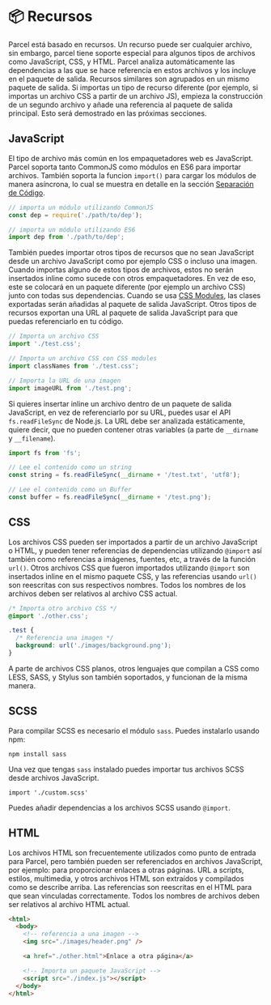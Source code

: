 # 📦 Recursos

Parcel está basado en recursos. Un recurso puede ser cualquier archivo, sin embargo, parcel tiene soporte especial para algunos tipos de archivos como JavaScript, CSS, y HTML. Parcel analiza automáticamente las dependencias a las que se hace referencia en estos archivos y los incluye en el paquete de salida. Recursos similares son agrupados en un mismo paquete de salida. Si importas un tipo de recurso diferente (por ejemplo, si importas un archivo CSS a partir de un archivo JS), empieza la construcción de un segundo archivo y añade una referencia al paquete de salida principal. Esto será demostrado en las próximas secciones.

## JavaScript

El tipo de archivo más común en los empaquetadores web es JavaScript. Parcel soporta tanto CommonJS como módulos en ES6 para importar archivos. También soporta la funcion `import()` para cargar los módulos de manera asíncrona, lo cual se muestra en detalle en la sección [Separación de Código](code_splitting.html).

```javascript
// importa un módulo utilizando CommonJS
const dep = require('./path/to/dep');

// importa un módulo utilizando ES6
import dep from './path/to/dep';
```

También puedes importar otros tipos de recursos que no sean JavaScript desde un archivo JavaScript como por ejemplo CSS o incluso una imagen. Cuando importas alguno de estos tipos de archivos, estos no serán insertados inline como sucede con otros empaquetadores. En vez de eso, este se colocará en un paquete diferente (por ejemplo un archivo CSS) junto con todas sus dependencias. Cuando se usa [CSS Modules](https://github.com/css-modules/css-modules), las clases exportadas serán añadidas al paquete de salida JavaScript. Otros tipos de recursos exportan una URL al paquete de salida JavaScript para que puedas referenciarlo en tu código.

```javascript
// Importa un archivo CSS
import './test.css';

// Importa un archivo CSS con CSS modules
import classNames from './test.css';

// Importa la URL de una imagen
import imageURL from './test.png';
```

Si quieres insertar inline un archivo dentro de un paquete de salida JavaScript, en vez de referenciarlo por su URL, puedes usar el API `fs.readFileSync` de Node.js. La URL debe ser analizada estáticamente, quiere decir, que no pueden contener otras variables (a parte de `__dirname` y `__filename`).

```javascript
import fs from 'fs';

// Lee el contenido como un string
const string = fs.readFileSync(__dirname + '/test.txt', 'utf8');

// Lee el contenido como un Buffer
const buffer = fs.readFileSync(__dirname + '/test.png');
```

## CSS

Los archivos CSS pueden ser importados a partir de un archivo JavaScript o HTML, y pueden tener referencias de dependencias utilizando `@import` así también como referencias a imágenes, fuentes, etc, a través de la función `url()`. Otros archivos CSS que fueron importados utilizando `@import` son insertados inline en el mismo paquete CSS, y las referencias usando `url()` son reescritas con sus respectivos nombres. Todos los nombres de los archivos deben ser relativos al archivo CSS actual.

```css
/* Importa otro archivo CSS */
@import './other.css';

.test {
  /* Referencia una imagen */
  background: url('./images/background.png');
}
```

A parte de archivos CSS planos, otros lenguajes que compilan a CSS como LESS, SASS, y Stylus son también soportados, y funcionan de la misma manera.

## SCSS

Para compilar SCSS es necesario el módulo `sass`. Puedes instalarlo usando npm:

```
npm install sass
```

Una vez que tengas `sass` instalado puedes importar tus archivos SCSS desde archivos JavaScript.

```
import './custom.scss'
```

Puedes añadir dependencias a los archivos SCSS usando `@import`.

## HTML

Los archivos HTML son frecuentemente utilizados como punto de entrada para Parcel, pero también pueden ser referenciados en archivos JavaScript, por ejemplo: para proporcionar enlaces a otras páginas. URL a scripts, estilos, multimedia, y otros archivos HTML son extraídos y compilados como se describe arriba. Las referencias son reescritas en el HTML para que sean vinculadas correctamente. Todos los nombres de archivos deben ser relativos al archivo HTML actual.

```html
<html>
  <body>
    <!-- referencia a una imagen -->
    <img src="./images/header.png" />

    <a href="./other.html">Enlace a otra página</a>

    <!-- Importa un paquete JavaScript -->
    <script src="./index.js"></script>
  </body>
</html>
```

